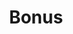 ---
title: Bonus
eleventyNavigation:
  title: Bonus
  key: dg_bonus
  order: 6
  parent: dg
layout: "../de/bonus/index.md"
---